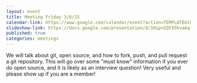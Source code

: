 ```yaml
---
layout: event
title: Meeting Friday 3/6/15
calendar-link: https://www.google.com/calendar/event?action=TEMPLATE&tmeid=ZnE1c3ZsaG1jc2dtcGxyYzRnYmVzaTFjYzQgcmE1Njk1b2w1anRyMWhkYWlvMTg1NWpsbThAZw&tmsrc=ra5695ol5jtr1hdaio1855jlm8%40group.calendar.google.com
slideshow-link: https://docs.google.com/presentation/d/1HipnIQfX5hvaAqfFPUfVH75abjux1tg5GtZ4hZXAqp8/edit?usp=sharing
published: true
categories: meetings
---
```


We will talk about git, open source, and how to fork, push, and pull request a git repository. This will go over some "must know" information if you ever do open source, and it is likely as an interview question! Very useful and please show up if you are a member!

